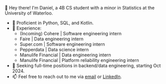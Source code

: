 👋 Hey there! I'm Daniel, a 4B CS student with a minor in Statistics at the University of Waterloo.

- 🧰 Proficient in Python, SQL, and Kotlin.
- 💼 Experience:
  - (Incoming) Cohere | Software engineering intern
  - Faire | Data engineering intern
  - Super.com | Software engineering intern
  - Pepperdata | Data science intern
  - Manulife Financial | Data engineering intern
  - Manulife Financial | Platform reliability engineering intern
- 👀 Seeking full-time positions in backend/data engineering, starting Oct 2024.
- 📫 Feel free to reach out to me via [email](danielfang2001@gmail.com) or [LinkedIn](https://www.linkedin.com/in/danielfang01/).
